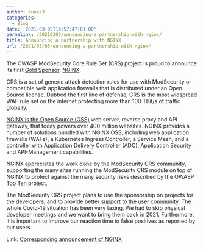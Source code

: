 ```yaml
---
author: dune73
categories:
  - Blog
date: '2021-03-05T14:57:47+01:00'
permalink: /20210305/announcing-a-partnership-with-nginx/
title: Announcing a partnership with NGINX
url: /2021/03/05/announcing-a-partnership-with-nginx/
---
```



The OWASP ModSecurity Core Rule Set (CRS) project is proud to announce its first [Gold Sponsor](https://www.nginx.com/blog/nginx-announces-sponsorship-owasp-modsecurity-crs): [NGINX](https://nginx.com).

CRS is a set of generic attack detection rules for use with ModSecurity or compatible web application firewalls that is distributed under an Open Source license. Dubbed the first line of defense, CRS is the most widspread WAF rule set on the internet protecting more than 100 TBit/s of traffic globally.

[NGINX is the Open Source (OSS)](https://www.nginx.com/blog/compiling-and-installing-modsecurity-for-open-source-nginx/) web server, reverse proxy and API gateway, that today powers over 400 million websites. NGINX provides a number of solutions bundled with NGINX OSS, including web application firewalls (WAFs), a Kubernetes Ingress Controller, a Service Mesh, and a controller with Application Delivery Controller (ADC), Application Security and API-Management capabilities.

NGINX appreciates the work done by the ModSecurity CRS community, supporting the many sites running the ModSecurity CRS module on top of NGINX to protect against the many security risks described by the OWASP Top Ten project.

The ModSecurity CRS project plans to use the sponsorship on projects for the developers, and to provide better support to the user community. The whole Covid-19 situation has been very taxing. We had to skip physical developer meetings and we want to bring them back in 2021. Furthermore, it is important to improve our reaction time to false positives as reported by our users.

Link: [Corresponding announcement of NGINX](https://www.nginx.com/blog/nginx-announces-sponsorship-owasp-modsecurity-crs)
